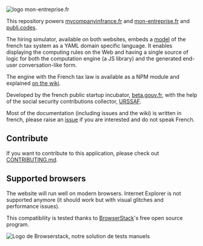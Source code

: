 ![logo mon-entreprise.fr](https://mon-entreprise.fr/images/logo.svg)

This repository powers [mycompanyinfrance.fr](https://mycompanyinfrance.fr) and [mon-entreprise.fr](https://mon-entreprise.fr) and [publi.codes](https://publi.codes).

The hiring simulator, available on both websites, embeds a [model](https://github.com/betagouv/mon-entreprise/blob/master/publicode/rules) of the french tax system as a YAML domain specific language. It enables displaying the computing rules on the Web and having a single source of logic for both the computation engine (a JS library) and the generated end-user conversation-like form.

The engine with the French tax law is available as a NPM module and explained [on the wiki](https://github.com/betagouv/mon-entreprise/wiki/Librairie-de-calcul).

Developed by the french public startup incubator, [beta.gouv.fr](https://beta.gouv.fr/), with the help of the social security contributions collector, [URSSAF](www.urssaf.fr).

Most of the documentation (including issues and the wiki) is written in french, please raise an [issue](https://github.com/betagouv/mon-entreprise/issues/new) if you are interested and do not speak French.

## Contribute

If you want to contribute to this application, please check out [CONTRIBUTING.md](./CONTRIBUTING.md).

## Supported browsers

The website will run well on modern browsers. Internet Explorer is not supported anymore (it should work but with visual glitches and performance issues).

This compatibility is tested thanks to [BrowserStack](http://browserstack.com/)'s free open source program.

![Logo de Browserstack, notre solution de tests manuels](https://i.imgur.com/dQwLjXA.png)
